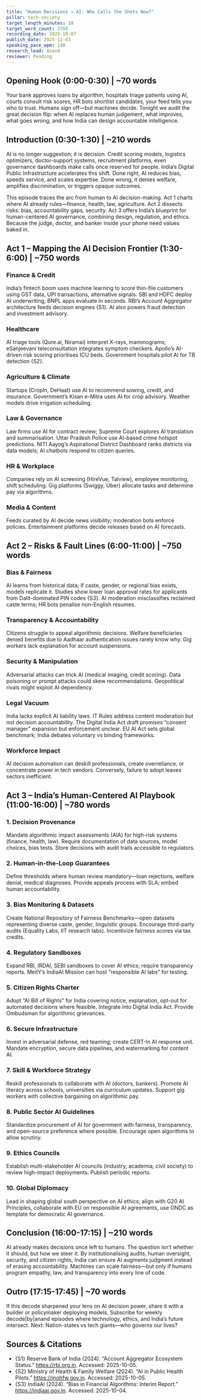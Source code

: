 ```yaml
---
title: "Human Decisions → AI: Who Calls the Shots Now?"
pillar: tech-society
target_length_minutes: 18
target_word_count: 2350
recording_date: 2025-10-07
publish_date: 2025-12-03
speaking_pace_wpm: 140
research_lead: Anand
reviewer: Pending
---
```


## Opening Hook (0:00-0:30) | ~70 words
Your bank approves loans by algorithm, hospitals triage patients using AI, courts consult risk scores, HR bots shortlist candidates, your feed tells you who to trust. Humans sign off—but machines decide. Tonight we audit the great decision flip: when AI replaces human judgement, what improves, what goes wrong, and how India can design accountable intelligence.

## Introduction (0:30-1:30) | ~210 words
AI is no longer suggestion; it is decision. Credit scoring models, logistics optimizers, doctor-support systems, recruitment platforms, even governance dashboards make calls once reserved for people. India’s Digital Public Infrastructure accelerates this shift. Done right, AI reduces bias, speeds service, and scales expertise. Done wrong, it denies welfare, amplifies discrimination, or triggers opaque outcomes.

This episode traces the arc from human to AI decision-making. Act 1 charts where AI already rules—finance, health, law, agriculture. Act 2 dissects risks: bias, accountability gaps, security. Act 3 offers India’s blueprint for human-centered AI governance, combining design, regulation, and ethics. Because the judge, doctor, and banker inside your phone need values baked in.

## Act 1 – Mapping the AI Decision Frontier (1:30-6:00) | ~750 words
### Finance & Credit
India’s fintech boom uses machine learning to score thin-file customers using GST data, UPI transactions, alternative signals. SBI and HDFC deploy AI underwriting; BNPL apps evaluate in seconds. RBI’s Account Aggregator architecture feeds decision engines {S1}. AI also powers fraud detection and investment advisory.

### Healthcare
AI triage tools (Qure.ai, Niramai) interpret X-rays, mammograms; eSanjeevani teleconsultation integrates symptom checkers. Apollo’s AI-driven risk scoring prioritises ICU beds. Government hospitals pilot AI for TB detection {S2}.

### Agriculture & Climate
Startups (CropIn, DeHaat) use AI to recommend sowing, credit, and insurance. Government’s Kisan e-Mitra uses AI for crop advisory. Weather models drive irrigation scheduling.

### Law & Governance
Law firms use AI for contract review; Supreme Court explores AI translation and summarisation. Uttar Pradesh Police use AI-based crime hotspot predictions. NITI Aayog’s Aspirational District Dashboard ranks districts via data models; AI chatbots respond to citizen queries.

### HR & Workplace
Companies rely on AI screening (HireVue, Talview), employee monitoring, shift scheduling. Gig platforms (Swiggy, Uber) allocate tasks and determine pay via algorithms.

### Media & Content
Feeds curated by AI decide news visibility; moderation bots enforce policies. Entertainment platforms decide releases based on AI forecasts.

## Act 2 – Risks & Fault Lines (6:00-11:00) | ~750 words
### Bias & Fairness
AI learns from historical data; if caste, gender, or regional bias exists, models replicate it. Studies show lower loan approval rates for applicants from Dalit-dominated PIN codes {S3}. AI moderation misclassifies reclaimed caste terms; HR bots penalise non-English resumes.

### Transparency & Accountability
Citizens struggle to appeal algorithmic decisions. Welfare beneficiaries denied benefits due to Aadhaar authentication issues rarely know why. Gig workers lack explanation for account suspensions.

### Security & Manipulation
Adversarial attacks can trick AI (medical imaging, credit scoring). Data poisoning or prompt attacks could skew recommendations. Geopolitical rivals might exploit AI dependency.

### Legal Vacuum
India lacks explicit AI liability laws. IT Rules address content moderation but not decision accountability. The Digital India Act draft promises “consent manager” expansion but enforcement unclear. EU AI Act sets global benchmark; India debates voluntary vs binding frameworks.

### Workforce Impact
AI decision automation can deskill professionals, create overreliance, or concentrate power in tech vendors. Conversely, failure to adopt leaves sectors inefficient.

## Act 3 – India’s Human-Centered AI Playbook (11:00-16:00) | ~780 words
### 1. Decision Provenance
Mandate algorithmic impact assessments (AIA) for high-risk systems (finance, health, law). Require documentation of data sources, model choices, bias tests. Store decisions with audit trails accessible to regulators.

### 2. Human-in-the-Loop Guarantees
Define thresholds where human review mandatory—loan rejections, welfare denial, medical diagnoses. Provide appeals process with SLA; embed human accountability.

### 3. Bias Monitoring & Datasets
Create National Repository of Fairness Benchmarks—open datasets representing diverse caste, gender, linguistic groups. Encourage third-party audits (Equality Labs, IIT research labs). Incentivize fairness scores via tax credits.

### 4. Regulatory Sandboxes
Expand RBI, IRDAI, SEBI sandboxes to cover AI ethics; require transparency reports. MeitY’s IndiaAI Mission can host “responsible AI labs” for testing.

### 5. Citizen Rights Charter
Adopt “AI Bill of Rights” for India covering notice, explanation, opt-out for automated decisions where feasible. Integrate into Digital India Act. Provide Ombudsman for algorithmic grievances.

### 6. Secure Infrastructure
Invest in adversarial defense, red teaming; create CERT-In AI response unit. Mandate encryption, secure data pipelines, and watermarking for content AI.

### 7. Skill & Workforce Strategy
Reskill professionals to collaborate with AI (doctors, bankers). Promote AI literacy across schools, universities via curriculum updates. Support gig workers with collective bargaining on algorithmic pay.

### 8. Public Sector AI Guidelines
Standardize procurement of AI for government with fairness, transparency, and open-source preference where possible. Encourage open algorithms to allow scrutiny.

### 9. Ethics Councils
Establish multi-stakeholder AI councils (industry, academia, civil society) to review high-impact deployments. Publish periodic reports.

### 10. Global Diplomacy
Lead in shaping global south perspective on AI ethics; align with G20 AI Principles, collaborate with EU on responsible AI agreements, use ONDC as template for democratic AI governance.

## Conclusion (16:00-17:15) | ~210 words
AI already makes decisions once left to humans. The question isn’t whether it should, but how we steer it. By institutionalising audits, human oversight, security, and citizen rights, India can ensure AI augments judgment instead of erasing accountability. Machines can scale fairness—but only if humans program empathy, law, and transparency into every line of code.

## Outro (17:15-17:45) | ~70 words
If this decode sharpened your lens on AI decision power, share it with a builder or policymaker deploying models. Subscribe for weekly decode|by|anand episodes where technology, ethics, and India’s future intersect. Next: Nation-states vs tech giants—who governs our lives?

## Sources & Citations
- {S1} Reserve Bank of India (2024). “Account Aggregator Ecosystem Status.” https://rbi.org.in. Accessed: 2025-10-05.
- {S2} Ministry of Health & Family Welfare (2024). “AI in Public Health Pilots.” https://mohfw.gov.in. Accessed: 2025-10-05.
- {S3} IndiaAI (2024). “Bias in Financial Algorithms: Interim Report.” https://indiaai.gov.in. Accessed: 2025-10-04.
